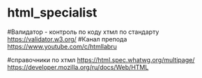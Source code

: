 # html_specialist
#Валидатор - контроль по коду хтмл по стандарту
https://validator.w3.org/
#Канал препода
https://www.youtube.com/c/htmllabru

#справочники по хтмл
https://html.spec.whatwg.org/multipage/
https://developer.mozilla.org/ru/docs/Web/HTML